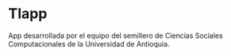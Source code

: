# TIapp
App desarrollada por el equipo del semillero de Ciencias Sociales Computacionales de la Universidad de Antioquia.
